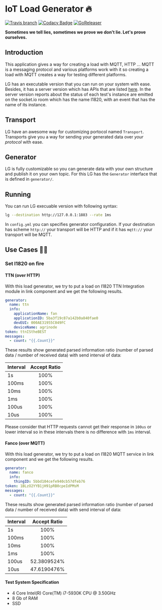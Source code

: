 # IoT Load Generator :fire:

[![Travis branch](https://img.shields.io/travis/com/toskatok/lg/master.svg?style=flat-square)](https://travis-ci.com/toskatok/lg)
[![Codacy Badge](https://api.codacy.com/project/badge/Grade/b6019269d2cf4b11897acd4340e78bdc)](https://www.codacy.com/app/toskatok/lg?utm_source=github.com&amp;utm_medium=referral&amp;utm_content=I1820/lg&amp;utm_campaign=Badge_Grade)
[![GoReleaser](https://img.shields.io/badge/powered%20by-goreleaser-green.svg?style=flat-square)](https://github.com/goreleaser)

**Sometimes we tell lies, sometimes we prove we don't lie. Let's prove ourselves.**

## Introduction
This application gives a way for creating a load with MQTT, HTTP ...
MQTT is a messaging protocol and various platforms work with it so
creating a load with MQTT creates a way for testing different platforms.

LG has an executable version that you can run on your system with ease.
Besides, it has a server version which has APIs that are listed [here](https://app.swaggerhub.com/apis/I1820/i1820-lg/1.0.0).
In the server version reports about the status of each test's instance are emitted on
the socket.io room which has the name I1820,
with an event that has the name of its instance.

## Transport
LG have an awesome way for customizing portocol named `Transport`.
Transports give you a way for sending your generated data over *your protocol* with ease.

## Generator
LG is fully customizable so you can generate data with
your own structure and publish it on your own topic.
For this LG has the `Generator` interface that is defined in `generator/`.

## Running
You can run LG execuable version with following syntax:

```sh
lg --destination http://127.0.0.1:1883 --rate 1ms
```

In `config.yml` you can specifies generator configuration.
If your destination has scheme `http://` your transport will be HTTP
and if it has `mqtt://` your transport will be MQTT.

## Use Cases :male_detective:
### Set I1820 on fire
#### TTN (over HTTP)
With this load generator, we try to put a load on I1820 TTN Integration module in link component
and we get the following results.

```yml
generator:
  name: ttn
  info:
    applicationName: fan
    applicationID: 5ba3f19c87a142b0a840fae0
    devEUI: 000AE31955C049FC
    deviceName: agrinode
token: ttnIStheBEST
messages:
  - count: "{{.Count}}"
```

These results show generated parsed information ratio (number of parsed data / number of received data)
with send interval of data:

| Interval | Accept Ratio  |
|:---------|:-------------:|
| 1s       | 100%          |
| 100ms    | 100%          |
| 10ms     | 100%          |
| 1ms      | 100%          |
| 100us    | 100%          |
| 10us     | 100%          |

Please consider that HTTP requests cannot get their response in `100us` or lower interval so in these intervals there is no
difference with `1ms` interval.

#### Fanco (over MQTT)
With this load generator, we try to put a load on I1820 MQTT service in link component
and we get the following results.

```yml
generator:
  name: fanco
  info:
    thingID: 5bbd104cefe940cb57dfeb76
token: 1BLzO2YYB1jH91pRB0cpeIdPMsM
messages:
  - count: "{{.Count}}"
```

These results show generated parsed information ratio (number of parsed data / number of received data)
with send interval of data:

| Interval | Accept Ratio  |
|:---------|:-------------:|
| 1s       | 100%          |
| 100ms    | 100%          |
| 10ms     | 100%          |
| 1ms      | 100%          |
| 100us    | 52.3809524%   |
| 10us     | 47.6190476%   |

#### Test System Specification

- 4 Core Intel(R) Core(TM) i7-5930K CPU @ 3.50GHz
- 8 Gb of RAM
- SSD
